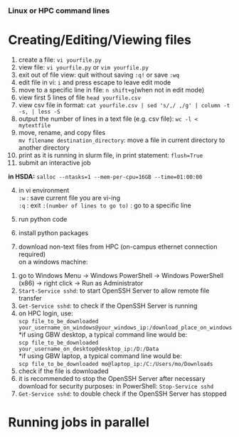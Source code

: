 ### Linux or HPC command lines 
# Creating/Editing/Viewing files <br>
1. create a file: ```vi yourfile.py```
2. view file: ```vi yourfile.py``` or ```vim yourfile.py```
3. exit out of file view: quit without saving ```:q!``` or save ```:wq```
4. edit file in vi: ```i``` and press escape to leave edit mode
5. move to a specific line in file: ```n shift+g```(when not in edit mode)
6. view first 5 lines of file ```head yourfile.csv```
7. view csv file in format: 
```cat yourfile.csv | sed 's/,/ ,/g' | column -t -s, | less -S```
8. output the number of lines in a text file (e.g. csv file): 
```wc -l < mytextfile```
9. move, rename, and copy files  
```mv filename destination_directory```: move a file in current directory to another directory  
10. print as it is running in slurm file,
    in print statement: ```flush=True```
10. submit an interactive job 

**in HSDA:**
```salloc --ntasks=1 --mem-per-cpu=16GB --time=01:00:00```



4. in vi environment  
```:w``` : save current file you are vi-ing  
```:q``` : exit 
```:(number of lines to go to)``` : go to a specific line  


6. run python code 

7. install python packages 

8. download non-text files from HPC (on-campus ethernet connection required)  
on a windows machine:  
1) go to Windows Menu -> Windows PowerShell -> Windows PowerShell (x86) -> right click -> Run as Administrator  
2) ```Start-Service sshd```: to start OpenSSH Server to allow remote file transfer    
3) ```Get-Service sshd```: to check if the OpenSSH Server is running  
4) on HPC login, use:  
```scp file_to_be_downloaded your_username_on_windows@your_windows_ip:/download_place_on_windows```  
*if using GBW desktop, a typical command line would be:  
```scp file_to_be_downloaded your_username_on_desktop@desktop_ip:/D:/Data```  
*if using GBW laptop, a typical command line would be:  
```scp file_to_be_downloaded mo@laptop_ip:/C:/Users/mo/Downloads```  
5) check if the file is downloaded  
6) it is recommended to stop the OpenSSH Server after necessary download for security purposes: in PowerShell: ```Stop-Service sshd```  
7) ```Get-Service sshd```: to double check if the OpenSSH Server has stopped  
# Running jobs in parallel <br>
